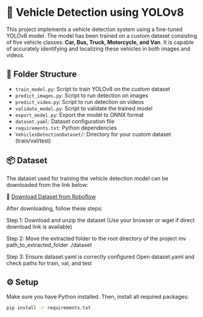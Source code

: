 # 🚗 Vehicle Detection using YOLOv8

This project implements a vehicle detection system using a fine-tuned YOLOv8 model. 
The model has been trained on a custom dataset consisting of five vehicle classes: **Car, Bus, Truck, Motorcycle, and Van**. It is capable of accurately identifying and localizing these vehicles in both images and videos.


## 📁 Folder Structure

- `train_model.py`: Script to train YOLOv8 on the custom dataset  
- `predict_images.py`: Script to run detection on images  
- `predict_video.py`: Script to run detection on videos  
- `validate_model.py`: Script to validate the trained model  
- `export_model.py`: Export the model to ONNX format  
- `dataset.yaml`: Dataset configuration file  
- `requirements.txt`: Python dependencies  
- `VehiclesDetectionDataset/`: Directory for your custom dataset (train/val/test)

## 📦 Dataset

The dataset used for training the vehicle detection model can be downloaded from the link below:

🔗 [Download Dataset from Roboflow](https://universe.roboflow.com/roboflow-gw7yv/vehicles-openimages/dataset/1)

After downloading, follow these steps:

Step 1: Download and unzip the dataset
(Use your browser or wget if direct download link is available)

Step 2: Move the extracted folder to the root directory of the project
mv path_to_extracted_folder ./dataset

Step 3: Ensure dataset.yaml is correctly configured
Open dataset.yaml and check paths for train, val, and test

## ⚙️ Setup

Make sure you have Python installed. Then, install all required packages:

```bash
pip install -r requirements.txt
